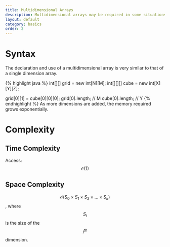 ```yaml
---
title: Multidimensional Arrays
description: Multidimensional arrays may be required in some situations with multiple states or grids.
layout: default
category: basics
order: 2
---
```


# Syntax
The declaration and use of a multidimensional array is very similar to that of a single dimension array.

{% highlight java %}
int[][] grid = new int[N][M];
int[][][] cube = new int[X][Y][Z];

grid[0][1] = cube[0][0][0];
grid[0].length; // M
cube[0].length; // Y
{% endhighlight %}
As more dimensions are added, the memory required grows exponentially.

# Complexity
## Time Complexity
Access: $$\mathcal{O}(1)$$
## Space Complexity
$$\mathcal{O}(S_0 \times S_1 \times S_2 \times \dots \times S_k)$$, where $$S_i$$ is the size of the $$i^\text{th}$$ dimension.
